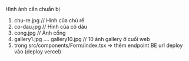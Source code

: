 Hình ảnh cần chuẩn bị
1. chu-re.jpg // Hình của chú rể
2. co-dau.jpg // Hình của cô dâu
3. cong.jpg // Ảnh cổng
4. gallery1.jpg .... gallery10.jpg // 10 ảnh gallery ở cuối web
5. trong src/components/Form/index.tsx => thêm endpoint BE url deploy vào  (deploy vercel)